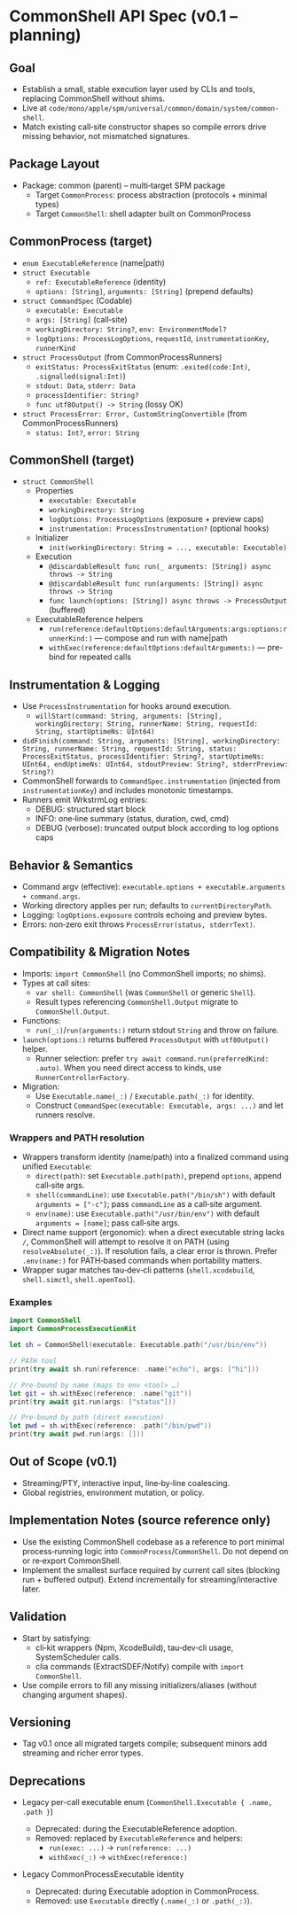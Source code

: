 # CommonShell API Spec (v0.1 – planning)

## Goal

- Establish a small, stable execution layer used by CLIs and tools, replacing CommonShell without shims.
- Live at `code/mono/apple/spm/universal/common/domain/system/common-shell`.
- Match existing call‑site constructor shapes so compile errors drive missing behavior, not mismatched signatures.

## Package Layout

- Package: common (parent) – multi‑target SPM package
  - Target `CommonProcess`: process abstraction (protocols + minimal types)
  - Target `CommonShell`: shell adapter built on CommonProcess

## CommonProcess (target)

- `enum ExecutableReference` (name|path)
- `struct Executable`
  - `ref: ExecutableReference` (identity)
  - `options: [String]`, `arguments: [String]` (prepend defaults)
- `struct CommandSpec` (Codable)
  - `executable: Executable`
  - `args: [String]` (call‑site)
  - `workingDirectory: String?`, `env: EnvironmentModel?`
  - `logOptions: ProcessLogOptions`, `requestId`, `instrumentationKey`, `runnerKind`
- `struct ProcessOutput` (from CommonProcessRunners)
  - `exitStatus: ProcessExitStatus` (enum: `.exited(code:Int)`, `.signalled(signal:Int)`)
  - `stdout: Data`, `stderr: Data`
  - `processIdentifier: String?`
  - `func utf8Output() -> String` (lossy OK)
- `struct ProcessError: Error, CustomStringConvertible` (from CommonProcessRunners)
  - `status: Int?`, `error: String`

## CommonShell (target)

- `struct CommonShell`
  - Properties
    - `executable: Executable`
    - `workingDirectory: String`
    - `logOptions: ProcessLogOptions` (exposure + preview caps)
    - `instrumentation: ProcessInstrumentation?` (optional hooks)
  - Initializer
    - `init(workingDirectory: String = ..., executable: Executable)`
  - Execution
    - `@discardableResult func run(_ arguments: [String]) async throws -> String`
    - `@discardableResult func run(arguments: [String]) async throws -> String`
    - `func launch(options: [String]) async throws -> ProcessOutput` (buffered)
  - ExecutableReference helpers
    - `run(reference:defaultOptions:defaultArguments:args:options:runnerKind:)` — compose and run with name|path
    - `withExec(reference:defaultOptions:defaultArguments:)` — pre-bind for repeated calls

## Instrumentation & Logging

- Use `ProcessInstrumentation` for hooks around execution.
  - `willStart(command: String, arguments: [String], workingDirectory: String, runnerName: String, requestId: String, startUptimeNs: UInt64)`
- `didFinish(command: String, arguments: [String], workingDirectory: String, runnerName: String, requestId: String, status: ProcessExitStatus, processIdentifier: String?, startUptimeNs: UInt64, endUptimeNs: UInt64, stdoutPreview: String?, stderrPreview: String?)`
- CommonShell forwards to `CommandSpec.instrumentation` (injected from `instrumentationKey`) and includes monotonic timestamps.
- Runners emit WrkstrmLog entries:
  - DEBUG: structured start block
  - INFO: one‑line summary (status, duration, cwd, cmd)
  - DEBUG (verbose): truncated output block according to log options caps

## Behavior & Semantics

- Command argv (effective): `executable.options + executable.arguments + command.args`.
- Working directory applies per run; defaults to `currentDirectoryPath`.
- Logging: `logOptions.exposure` controls echoing and preview bytes.
- Errors: non‑zero exit throws `ProcessError(status, stderrText)`.

## Compatibility & Migration Notes

- Imports: `import CommonShell` (no CommonShell imports; no shims).
- Types at call sites:
  - `var shell: CommonShell` (was `CommonShell` or generic `Shell`).
  - Result types referencing `CommonShell.Output` migrate to `CommonShell.Output`.
- Functions:
  - `run(_:)`/`run(arguments:)` return stdout `String` and throw on failure.
- `launch(options:)` returns buffered `ProcessOutput` with `utf8Output()` helper.
  - Runner selection: prefer `try await command.run(preferredKind: .auto)`.
    When you need direct access to kinds, use `RunnerControllerFactory`.
- Migration:
  - Use `Executable.name(_:)` / `Executable.path(_:)` for identity.
  - Construct `CommandSpec(executable: Executable, args: ...)` and let runners resolve.

### Wrappers and PATH resolution

- Wrappers transform identity (name/path) into a finalized command using unified `Executable`:
  - `direct(path)`: set `Executable.path(path)`, prepend `options`, append call‑site args.
  - `shell(commandLine)`: use `Executable.path("/bin/sh")` with default `arguments = ["-c"]`; pass `commandLine` as a call‑site argument.
  - `env(name)`: use `Executable.path("/usr/bin/env")` with default `arguments = [name]`; pass call‑site args.
- Direct name support (ergonomic): when a direct executable string lacks `/`, CommonShell will
  attempt to resolve it on PATH (using `resolveAbsolute(_:)`). If resolution fails, a clear error
  is thrown. Prefer `.env(name:)` for PATH‑based commands when portability matters.
- Wrapper sugar matches tau‑dev‑cli patterns (`shell.xcodebuild`, `shell.simctl`, `shell.openTool`).

### Examples

```swift
import CommonShell
import CommonProcessExecutionKit

let sh = CommonShell(executable: Executable.path("/usr/bin/env"))

// PATH tool
print(try await sh.run(reference: .name("echo"), args: ["hi"]))

// Pre-bound by name (maps to env <tool> …)
let git = sh.withExec(reference: .name("git"))
print(try await git.run(args: ["status"]))

// Pre-bound by path (direct execution)
let pwd = sh.withExec(reference: .path("/bin/pwd"))
print(try await pwd.run(args: []))
```

## Out of Scope (v0.1)

- Streaming/PTY, interactive input, line‑by‑line coalescing.
- Global registries, environment mutation, or policy.

## Implementation Notes (source reference only)

- Use the existing CommonShell codebase as a reference to port minimal process‑running logic into `CommonProcess`/`CommonShell`. Do not depend on or re‑export CommonShell.
- Implement the smallest surface required by current call sites (blocking run + buffered output). Extend incrementally for streaming/interactive later.

## Validation

- Start by satisfying:
  - cli‑kit wrappers (Npm, XcodeBuild), tau‑dev‑cli usage, SystemScheduler calls.
  - clia commands (ExtractSDEF/Notify) compile with `import CommonShell`.
- Use compile errors to fill any missing initializers/aliases (without changing argument shapes).

## Versioning

- Tag v0.1 once all migrated targets compile; subsequent minors add streaming and richer error types.

## Deprecations

- Legacy per-call executable enum (`CommonShell.Executable { .name, .path }`)
  - Deprecated: during the ExecutableReference adoption.
  - Removed: replaced by `ExecutableReference` and helpers:
    - `run(exec: ...)` → `run(reference: ...)`
    - `withExec(_:)` → `withExec(reference:)`

- Legacy CommonProcessExecutable identity
  - Deprecated: during Executable adoption in CommonProcess.
  - Removed: use `Executable` directly (`.name(_:)` or `.path(_:)`).
